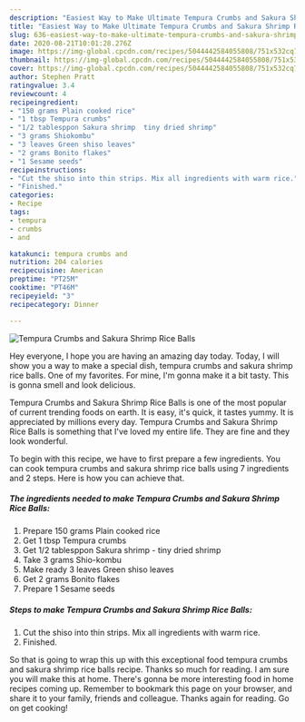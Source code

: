 ```yaml
---
description: "Easiest Way to Make Ultimate Tempura Crumbs and Sakura Shrimp Rice Balls"
title: "Easiest Way to Make Ultimate Tempura Crumbs and Sakura Shrimp Rice Balls"
slug: 636-easiest-way-to-make-ultimate-tempura-crumbs-and-sakura-shrimp-rice-balls
date: 2020-08-21T10:01:28.276Z
image: https://img-global.cpcdn.com/recipes/5044442584055808/751x532cq70/tempura-crumbs-and-sakura-shrimp-rice-balls-recipe-main-photo.jpg
thumbnail: https://img-global.cpcdn.com/recipes/5044442584055808/751x532cq70/tempura-crumbs-and-sakura-shrimp-rice-balls-recipe-main-photo.jpg
cover: https://img-global.cpcdn.com/recipes/5044442584055808/751x532cq70/tempura-crumbs-and-sakura-shrimp-rice-balls-recipe-main-photo.jpg
author: Stephen Pratt
ratingvalue: 3.4
reviewcount: 4
recipeingredient:
- "150 grams Plain cooked rice"
- "1 tbsp Tempura crumbs"
- "1/2 tablesppon Sakura shrimp  tiny dried shrimp"
- "3 grams Shiokombu"
- "3 leaves Green shiso leaves"
- "2 grams Bonito flakes"
- "1 Sesame seeds"
recipeinstructions:
- "Cut the shiso into thin strips. Mix all ingredients with warm rice."
- "Finished."
categories:
- Recipe
tags:
- tempura
- crumbs
- and

katakunci: tempura crumbs and 
nutrition: 204 calories
recipecuisine: American
preptime: "PT25M"
cooktime: "PT46M"
recipeyield: "3"
recipecategory: Dinner

---
```



![Tempura Crumbs and Sakura Shrimp Rice Balls](https://img-global.cpcdn.com/recipes/5044442584055808/751x532cq70/tempura-crumbs-and-sakura-shrimp-rice-balls-recipe-main-photo.jpg)

Hey everyone, I hope you are having an amazing day today. Today, I will show you a way to make a special dish, tempura crumbs and sakura shrimp rice balls. One of my favorites. For mine, I'm gonna make it a bit tasty. This is gonna smell and look delicious.

Tempura Crumbs and Sakura Shrimp Rice Balls is one of the most popular of current trending foods on earth. It is easy, it's quick, it tastes yummy. It is appreciated by millions every day. Tempura Crumbs and Sakura Shrimp Rice Balls is something that I've loved my entire life. They are fine and they look wonderful.




To begin with this recipe, we have to first prepare a few ingredients. You can cook tempura crumbs and sakura shrimp rice balls using 7 ingredients and 2 steps. Here is how you can achieve that.

<!--inarticleads1-->

##### The ingredients needed to make Tempura Crumbs and Sakura Shrimp Rice Balls:

1. Prepare 150 grams Plain cooked rice
1. Get 1 tbsp Tempura crumbs
1. Get 1/2 tablesppon Sakura shrimp - tiny dried shrimp
1. Take 3 grams Shio-kombu
1. Make ready 3 leaves Green shiso leaves
1. Get 2 grams Bonito flakes
1. Prepare 1 Sesame seeds




<!--inarticleads2-->

##### Steps to make Tempura Crumbs and Sakura Shrimp Rice Balls:

1. Cut the shiso into thin strips. Mix all ingredients with warm rice.
1. Finished.




So that is going to wrap this up with this exceptional food tempura crumbs and sakura shrimp rice balls recipe. Thanks so much for reading. I am sure you will make this at home. There's gonna be more interesting food in home recipes coming up. Remember to bookmark this page on your browser, and share it to your family, friends and colleague. Thanks again for reading. Go on get cooking!
